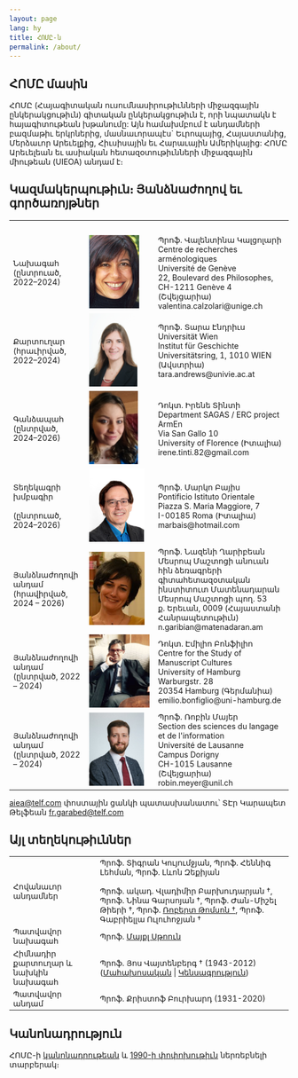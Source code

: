 ```yaml
---
layout: page
lang: hy
title: ՀՈՄԸ-ն
permalink: /about/
---
```


## ՀՈՄԸ մասին

ՀՈՄԸ (Հայագիտական ուսումնասիրութիւնների միջազգային ընկերակցութիւն) գիտական ընկերակցութիւն է, որի նպատակն է հայագիտութեան խթանումը: Այն համախմբում է անդամների բազմաթիւ երկրներից, մասնաւորապէս` Եւրոպայից, Հայաստանից, Մերձաւոր Արեւելքից, Հիւսիսային եւ Հարաւային Ամերիկայից: ՀՈՄԸ Արեւելեան եւ ասիական հետազօտութիւնների միջազգային միութեան (UIEOA) անդամ է։

## Կազմակերպութիւն։ Յանձնաժողով եւ գործառոյթներ

<table>
    <tr>
        <th>&nbsp;</th>
        <th>&nbsp;</th>
        <th>&nbsp;</th>
    </tr>
    <tr>
        <td>Նախագահ<br>(ընտրուած, 2022–2024)</td>
        <td style="width:110px"><img src="/assets/vc.png" height="132"></td>
        <td>Պրոֆ. Վալենտինա Կալցոլարի<br>Centre de recherches arménologiques<br>Université de Genève<br>22, Boulevard des Philosophes, CH-1211 Genève 4 (Շվեյցարիա)<br>valentina.calzolari@unige.ch</td>
    </tr>
    <tr>
        <td>Քարտուղար<br>(հրաւիրված, 2022–2024)</td>
        <td><img src="/assets/ta.png" height="132"></td>
        <td>Պրոֆ. Տարա Էնդրիւս <br>Universität Wien<br>Institut für Geschichte<br>Universitätsring, 1, 1010 WIEN (Ավստրիա)<br>tara.andrews@univie.ac.at</td>
    </tr>
    <tr>
        <td>Գանձապահ<br>(ընտրված, 2024–2026)</td>
        <td><img src="/assets/it.png" height="132"></td>
        <td>Դոկտ. Իրենե Տինտի<br>Department SAGAS / ERC project ArmEn<br>Via San Gallo 10<br>University of Florence (Իտալիա)<br>irene.tinti.82@gmail.com</td>
    </tr>
    <tr>
        <td>Տեղեկագրի խմբագիր<br><br>(ընտրուած, 2024–2026)</td>
        <td><img src="/assets/mb.png" height="132"></td>
        <td>Պրոֆ. Մարկո Բայիս<br>Pontificio Istituto Orientale<br>Piazza S. Maria Maggiore, 7<br>I-00185 Roma (Իտալիա)<br>marbais@hotmail.com</td>
    </tr>
    <tr>
        <td>Յանձնաժողովի անդամ<br>(հրավիրված, 2024 – 2026)</td>
        <td><img src="/assets/ng.jpeg" height="132"></td>
        <td>Պրոֆ. Նազենի Ղարիբեան<br>Մեսրոպ Մաշտոցի անուան հին ձեռագրերի գիտահետազօտական ինստիտուտ Մատենադարան<br>Մեսրոպ Մաշտոցի պող. 53<br>ք. Երեւան, 0009 (Հայաստանի Հանրապետութիւն)<br>n.garibian@matenadaran.am</td>
    </tr>
    <tr>
        <td>Յանձնաժողովի անդամ<br>(ընտրված, 2022 – 2024)</td>
        <td><img src="/assets/eb.jpg" height="132"></td>
        <td>Դոկտ. Էմիլիո Բոնֆիլիո<br>Centre for the Study of Manuscript Cultures<br>University of Hamburg<br>Warburgstr. 28<br>20354 Hamburg (Գերմանիա)<br>emilio.bonfiglio@uni-hamburg.de</td>
    </tr>
    <tr>
        <td>Յանձնաժողովի անդամ<br>(ընտրված, 2022 – 2024)</td>
        <td><img src="/assets/meyer_portrait_small.jpg" height="132"></td>
        <td>Պրոֆ. Ռոբին Մայեր<br>Section des sciences du langage et de l&#39;information<br>Université de Lausanne<br>Campus Dorigny<br>CH-1015 Lausanne (Շվեյցարիա)<br>robin.meyer@unil.ch</td>
    </tr>
</table>

aiea@telf.com փոստային ցանկի պատասխանատու՝ ՏԷր Կարապետ Թելֆեան fr.garabed@telf.com

## Այլ տեղեկութիւններ

| | |
|-|-|
| Հովանաւոր անդամներ      |  Պրոֆ. Տիգրան Կույումջյան, Պրոֆ. Հեննիգ Լեհման, Պրոֆ. Լևոն Զեքիյան<br> <br>Պրոֆ. ակադ. Վլադիմիր Բարխուդարյան †, Պրոֆ. Նինա Գարսոյան †, Պրոֆ. Ժան-Միշել Թիերի †, Պրոֆ. [Ռոբերտ Թոմսոն †](/public/Thomson-Obituary.pdf), Պրոֆ. Գաբրիելլա Ուլուհոջյան †  |
| Պատվավոր նախագահ      |  Պրոֆ. [Մայքլ Սթոուն](http://apocryphalstone.com/) |
| Հիմնադիր քարտուղար և նախկին նախագահ  |  Պրոֆ. Յոս Վայտենբերգ † (1943-2012) ([Մահախոսական](/public/WeitenbergObituary2.pdf) \| [Կենսագրություն](/public/WeitenbergBibliography2.pdf)) |
| Պատվավոր անդամ         |  Պրոֆ. Քրիստոֆ Բուրխարդ (1931-2020) |

## Կանոնադրություն

ՀՈՄԸ-ի [կանոնադրութեան](/public/AIEA-Statuts.pdf) և [1990-ի փոփոխութիւն](/public/AIEA-Amendement.pdf) ներռեբնելի տարբերակ։
